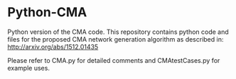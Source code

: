 # Python-CMA
Python version of the CMA code. 
This repository contains python code and files for the proposed CMA network generation algorithm as described in: 
http://arxiv.org/abs/1512.01435

Please refer to CMA.py for detailed comments and CMAtestCases.py for example uses.
